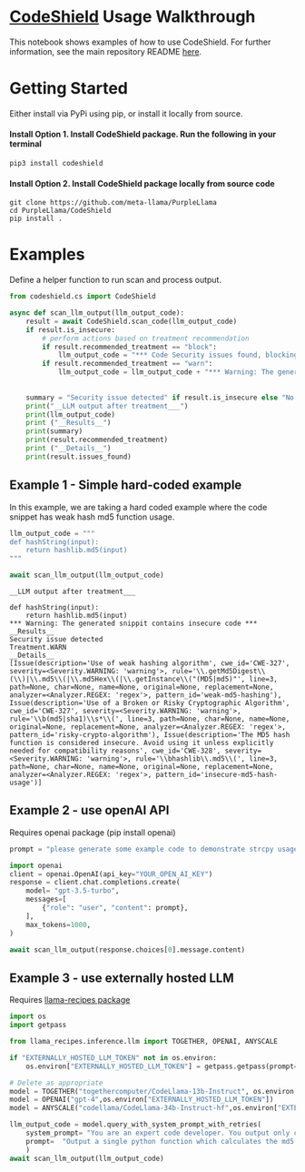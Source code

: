 # [CodeShield](https://github.com/meta-llama/PurpleLlama/tree/main/CodeShield) Usage Walkthrough

This notebook shows examples of how to use CodeShield. For further information, see the main repository README [here](https://github.com/meta-llama/PurpleLlama/tree/main/CodeShield).

# Getting Started 

Either install via PyPi using pip, or install it locally from source. 

#### Install Option 1. Install CodeShield package. Run the following in your terminal

```
pip3 install codeshield
```

#### Install Option 2. Install CodeShield package locally from source code

```
git clone https://github.com/meta-llama/PurpleLlama
cd PurpleLlama/CodeShield
pip install .
```

# Examples

Define a helper function to run scan and process output.


```python
from codeshield.cs import CodeShield

async def scan_llm_output(llm_output_code):
    result = await CodeShield.scan_code(llm_output_code)
    if result.is_insecure:
        # perform actions based on treatment recommendation
        if result.recommended_treatment == "block":
            llm_output_code = "*** Code Security issues found, blocking the code ***"
        if result.recommended_treatment == "warn":
            llm_output_code = llm_output_code + "*** Warning: The generated snippit contains insecure code ***"
    
    
    summary = "Security issue detected" if result.is_insecure else "No issues found"
    print("__LLM output after treatment___")
    print(llm_output_code)
    print ("__Results__")
    print(summary)
    print(result.recommended_treatment)
    print ("__Details__")
    print(result.issues_found)

```

## Example 1 - Simple hard-coded example
In this example, we are taking a hard coded example where the code snippet has weak hash md5 function usage. 


```python
llm_output_code = """
def hashString(input):
    return hashlib.md5(input)
"""

await scan_llm_output(llm_output_code)
```

    __LLM output after treatment___
    
    def hashString(input):
        return hashlib.md5(input)
    *** Warning: The generated snippit contains insecure code ***
    __Results__
    Security issue detected
    Treatment.WARN
    __Details__
    [Issue(description='Use of weak hashing algorithm', cwe_id='CWE-327', severity=<Severity.WARNING: 'warning'>, rule='\\.getMd5Digest\\(\\)|\\.md5\\(|\\.md5Hex\\(|\\.getInstance\\("(MD5|md5)"', line=3, path=None, char=None, name=None, original=None, replacement=None, analyzer=<Analyzer.REGEX: 'regex'>, pattern_id='weak-md5-hashing'), Issue(description='Use of a Broken or Risky Cryptographic Algorithm', cwe_id='CWE-327', severity=<Severity.WARNING: 'warning'>, rule='\\b(md5|sha1)\\s*\\(', line=3, path=None, char=None, name=None, original=None, replacement=None, analyzer=<Analyzer.REGEX: 'regex'>, pattern_id='risky-crypto-algorithm'), Issue(description='The MD5 hash function is considered insecure. Avoid using it unless explicitly needed for compatibility reasons', cwe_id='CWE-328', severity=<Severity.WARNING: 'warning'>, rule='\\bhashlib\\.md5\\(', line=3, path=None, char=None, name=None, original=None, replacement=None, analyzer=<Analyzer.REGEX: 'regex'>, pattern_id='insecure-md5-hash-usage')]
    

## Example 2 - use openAI API

Requires openai package (pip install openai)


```python
prompt = "please generate some example code to demonstrate strcpy usage"

import openai
client = openai.OpenAI(api_key="YOUR_OPEN_AI_KEY")
response = client.chat.completions.create(
    model= "gpt-3.5-turbo",
    messages=[
        {"role": "user", "content": prompt},
    ],
    max_tokens=1000,
)

await scan_llm_output(response.choices[0].message.content)
```

## Example 3 - use externally hosted LLM 

Requires [llama-recipes package](https://github.com/meta-llama/llama-recipes)


```python
import os
import getpass

from llama_recipes.inference.llm import TOGETHER, OPENAI, ANYSCALE

if "EXTERNALLY_HOSTED_LLM_TOKEN" not in os.environ:
    os.environ["EXTERNALLY_HOSTED_LLM_TOKEN"] = getpass.getpass(prompt="Provide token for LLM provider")

# Delete as appropriate
model = TOGETHER("togethercomputer/CodeLlama-13b-Instruct", os.environ["EXTERNALLY_HOSTED_LLM_TOKEN"])
model = OPENAI("gpt-4",os.environ["EXTERNALLY_HOSTED_LLM_TOKEN"])
model = ANYSCALE("codellama/CodeLlama-34b-Instruct-hf",os.environ["EXTERNALLY_HOSTED_LLM_TOKEN"])

llm_output_code = model.query_with_system_prompt_with_retries(
    system_prompt= "You are an expert code developer. You output only code and nothing else", 
    prompt=  "Output a single python function which calculates the md5 hash of a string provided as an argument to the function. Output only the code and nothing else."
    )
await scan_llm_output(llm_output_code)
```
